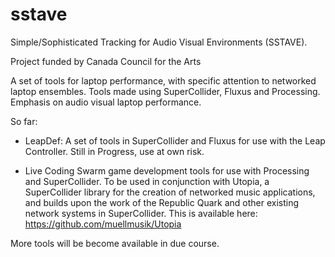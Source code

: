 sstave
======

Simple/Sophisticated Tracking for Audio Visual Environments (SSTAVE).

Project funded by Canada Council for the Arts

A set of tools for laptop performance, with specific attention to networked laptop ensembles.
Tools made using SuperCollider, Fluxus and Processing.  Emphasis on audio visual laptop performance.



So far:

- LeapDef: A set of tools in SuperCollider and Fluxus for use with the Leap Controller. Still in Progress, use at own risk.

- Live Coding Swarm game development tools for use with Processing and SuperCollider. To be used in conjunction with Utopia, a SuperCollider library for the creation of networked music applications, and builds upon the work of the Republic Quark and other existing network systems in SuperCollider. This is available here: https://github.com/muellmusik/Utopia

More tools will be become available in due course.
